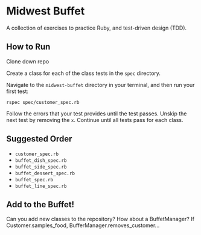 # Midwest Buffet

A collection of exercises to practice Ruby, and test-driven design (TDD).

## How to Run
Clone down repo

Create a class for each of the class tests in the `spec` directory.

Navigate to the `midwest-buffet` directory in your terminal, and then run your first test:

```
rspec spec/customer_spec.rb
```

Follow the errors that your test provides until the test passes. Unskip the next test by removing the `x`. Continue until all tests pass for each class.

## Suggested Order

* `customer_spec.rb`
* `buffet_dish_spec.rb`
* `buffet_side_spec.rb`
* `buffet_dessert_spec.rb`
* `buffet_spec.rb`
* `buffet_line_spec.rb`

## Add to the Buffet!

Can you add new classes to the repository? How about a BuffetManager?
If Customer.samples_food,  BufferManager.removes_customer...
